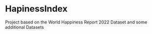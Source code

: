 # HapinessIndex
Project based on the World Happiness Report 2022 Dataset and some additional Datasets
